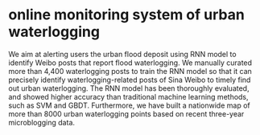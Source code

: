 # online monitoring system of urban waterlogging
We aim at alerting users the urban flood deposit using RNN model to identify Weibo posts that report flood waterlogging. We manually curated more than 4,400 waterlogging posts to train the RNN model so that it can precisely identify waterlogging-related posts of Sina Weibo to timely find out urban waterlogging. The RNN model has been thoroughly evaluated, and showed higher accuracy than traditional machine learning methods, such as SVM and GBDT. Furthermore, we have built a nationwide map of more than 8000 urban waterlogging points based on recent three-year microblogging data.
